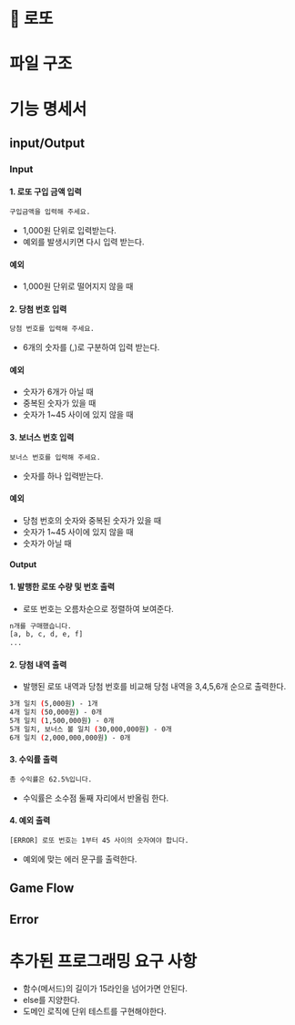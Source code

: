 # 🎰 로또

# 파일 구조

# 기능 명세서

## input/Output

### Input

#### 1. 로또 구입 금액 입력

```bash
구입금액을 입력해 주세요.
```

- 1,000원 단위로 입력받는다.
- 예외를 발생시키면 다시 입력 받는다.

#### 예외

- 1,000원 단위로 떨어지지 않을 때

#### 2. 당첨 번호 입력

```bash
당첨 번호를 입력해 주세요.
```

- 6개의 숫자를 (,)로 구분하여 입력 받는다.

#### 예외

- 숫자가 6개가 아닐 때
- 중복된 숫자가 있을 때
- 숫자가 1~45 사이에 있지 않을 때

#### 3. 보너스 번호 입력

```bash
보너스 번호를 입력해 주세요.
```

- 숫자를 하나 입력받는다.

#### 예외

- 당첨 번호의 숫자와 중복된 숫자가 있을 때
- 숫자가 1~45 사이에 있지 않을 때
- 숫자가 아닐 때

#### Output

#### 1. 발행한 로또 수량 및 번호 출력

- 로또 번호는 오름차순으로 정렬하여 보여준다.

```bash
n개를 구매했습니다.
[a, b, c, d, e, f]
...
```

#### 2. 당첨 내역 출력

- 발행된 로또 내역과 당첨 번호를 비교해 당첨 내역을 3,4,5,6개 순으로 출력한다.

```bash
3개 일치 (5,000원) - 1개
4개 일치 (50,000원) - 0개
5개 일치 (1,500,000원) - 0개
5개 일치, 보너스 볼 일치 (30,000,000원) - 0개
6개 일치 (2,000,000,000원) - 0개
```

#### 3. 수익률 출력

```bash
총 수익률은 62.5%입니다.
```

- 수익률은 소수점 둘째 자리에서 반올림 한다.

#### 4. 예외 출력

```bash
[ERROR] 로또 번호는 1부터 45 사이의 숫자여야 합니다.
```

- 예외에 맞는 에러 문구를 출력한다.

## Game Flow

## Error

# 추가된 프로그래밍 요구 사항

- 함수(메서드)의 길이가 15라인을 넘어가면 안된다.
- else를 지양한다.
- 도메인 로직에 단위 테스트를 구현해야한다.
